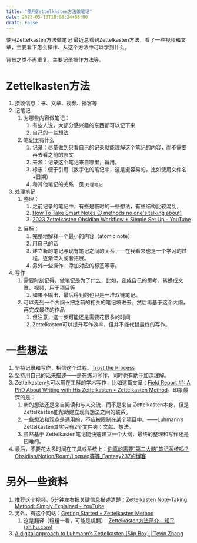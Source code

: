 ```yaml
---
title: "使用Zettelkasten方法做笔记"
date: 2023-05-13T18:08:24+08:00
draft: False
---
```


使用Zettelkasten方法做笔记
最近总看到Zettelkasten方法，看了一些视频和文章，主要看下怎么操作、从这个方法中可以学到什么。

背景之类不再重复。主要记录操作方法等。
# Zettelkasten方法
1. 接收信息：书、文章、视频、播客等
2. 记笔记
	1. 为哪些内容做笔记：
		1. 有些人说，大部分感兴趣的东西都可以记下来
		2. 自己的一些想法
	2. 笔记里有什么
		1. 记录：尽量做到只看自己的记录就能理解这个笔记的内容，而不需要再去看之前的原文
		2. 来源：记录这个笔记来自哪里，备用。
		3. 标志：便于引用（数字化的笔记中，这是挺容易的，比如使用文件名+日期）
		4. 和其他笔记的关系：见 `处理笔记`
3. 处理笔记
	1. 整理：
		1. 之前记录的笔记中，有些是临时的一些想法，有些结构比较混乱，
		2.  [How To Take Smart Notes (3 methods no one's talking about)](https://www.youtube.com/watch?v=5O46Rqh5zHE&t=26s)
		3. [2023 Zettelkasten Obsidian Workflow ⚡️ Simple Set Up - YouTube](https://www.youtube.com/watch?v=HSTOSWOhNo4)
	2. 目标：
		1. 完整地解释一个最小的内容（atomic note）
		2. 用自己的话
		3. 建立新的笔记与现有笔记之间的关系——在我看来也是一个学习的过程，逐渐深入或者拓展。
		4. 另外一些操作：添加对应的标签等等。
4. 写作
	1. 需要时刻记得，做笔记是为了什么，比如，变成自己的思考、转换成文章、视频、用于项目等
		1. 如果不输出，最后得到的也只是一堆双链笔记。
	2. 可以先列一个大纲->把之前的相关的笔记填进去。然后再基于这个大纲，再完成最终的作品
		1. 但注意，这一步可能还是需要花很多的时间
		2. Zettelkasten可以提升写作效率，但并不能代替最终的写作。

# 一些想法
1. 坚持记录和写作，相信这个过程。[Trust the Process](https://zettelkasten.de/posts/trust-the-process-nickmilo22/)
2. 坚持用自己的话来描述——是在练习写作，同时也有助于加深理解。
3. Zettelkasten也可以用在工科的学术写作，比如这篇文章：[Field Report #1: A PhD About Writing with His Zettelkasten • Zettelkasten Method](https://zettelkasten.de/posts/henrik-zettelkasten-paper-submission/)。印象最深的是：
	1. 新的想法还是来自阅读和与人交流，而不是来自 Zettelkasten本身，但是Zettelkasten能帮助建立现有想法之间的联系。
	2. 一些想法和观点是通用的，不应被限制在某个项目中。——Luhmann’s Zettelkasten其实只有2个文件夹：文献、想法。
	3. 虽然基于 Zettelkasten笔记能快速建立一个大纲，最终的整理和写作还是困难的。
4. 最后，不要花太多时间在工具或系统上：[你真的需要“第二大脑”笔记系统吗？Obsidian/Notion/Roam/Logseq等等_Fantasy237的博客](https://blog.csdn.net/qq_34181877/article/details/130549980?spm=1001.2014.3001.5501)


# 另外一些资料
1. 推荐这个视频，5分钟左右把关键信息描述清楚：[Zettelkasten Note-Taking Method: Simply Explained - YouTube](https://www.youtube.com/watch?v=rOSZOCoqOo8)
2. 另外，有这个网站：[Getting Started • Zettelkasten Method](https://zettelkasten.de/posts/overview/#the-introduction-to-the-zettelkasten-method)
	1. 这是翻译（粗粗一看，可能是机翻）：[Zettelkasten方法简介 - 知乎 (zhihu.com)](https://zhuanlan.zhihu.com/p/299377905)
3. [A digital approach to Luhmann’s Zettelkasten (Slip Box) | Tevin Zhang](https://tevinzhang.com/digital-zettelkasten)



